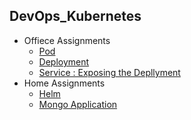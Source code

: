 ## DevOps_Kubernetes
- Offiece Assignments
    - [Pod]()
    - [Deployment]()
    - [Service : Exposing the Depllyment]()
- Home Assignments 
    - [Helm]()
    - [Mongo Application]()